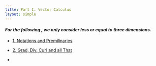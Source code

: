 ```yaml
---
title: Part I. Vector Calculus
layout: simple
---
```


> 
#### *For the following , we only consider less or equal to three dimensions.*

- [1. Notations and Premilinaries](/study/Imperial_mathematics/year_2/Multivariable_Calculus_and_Differential_Equations/Part_I_Vector_Calculus/1_Notations_and_premilinaries)

- [2. Grad, Div, Curl and all That](/study/Imperial_mathematics/year_2/Multivariable_Calculus_and_Differential_Equations/Part_I_Vector_Calculus/2_Div_Grad_Curl_and_all_That)


- 